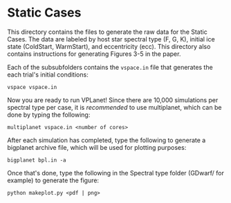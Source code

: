 # Static Cases

This directory contains the files to generate the raw data for the Static Cases. The data are labeled by host star spectral type (F, G, K), initial ice state (ColdStart, WarmStart), and eccentricity (ecc). This directory also contains instructions for generating Figures 3-5 in the paper.

Each of the subsubfolders contains the `vspace.in` file that generates the each trial's initial conditions:

```
vspace vspace.in
```

Now you are ready to run VPLanet! Since there are 10,000 simulations per spectral type per case, it is _recommended_ to use multiplanet, which can be done by typing the following:

```
multiplanet vspace.in <number of cores>
```

After each simulation has completed, type the following to generate a bigplanet archive file, which will be used for plotting purposes:

```
bigplanet bpl.in -a
```

Once that's done, type the following in the Spectral type folder (GDwarf/ for example) to generate the figure:

```
python makeplot.py <pdf | png>
```

